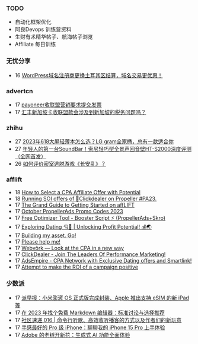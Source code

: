 ### TODO
-  自动化框架优化
-  阿良Devops 训练营资料
-  生财有术精华帖子、航海帖子浏览
-  Affiliate 每日训练

### 无忧分享
<!-- ruyo:START -->
-  16 [WordPress域名注册商更换土耳其区结算，域名交易更优惠！](https://51.ruyo.net/18499.html)<!-- ruyo:END -->

### advertcn
<!-- advertcn:START -->
-  17 [payoneer收联盟营销要求提交发票](https://www.advertcn.com/forum.php?mod=viewthread&tid=112554)
-  17 [汇丰新加坡卡收联盟款会涉及到新加坡的税务问题吗？](https://www.advertcn.com/forum.php?mod=viewthread&tid=112553)<!-- advertcn:END -->

### zhihu
<!-- zhihu:START -->
-  27 [2023年618大屏轻薄本怎么选？LG gram全家桶，总有一款适合你](http://zhuanlan.zhihu.com/p/632641888?utm_campaign=rss&utm_medium=rss&utm_source=rss&utm_content=title)
-  27 [年轻人的第一台SoundBar！索尼轻巧型全景声回音壁HT-S2000深度评测（全网首发）](http://zhuanlan.zhihu.com/p/630990296?utm_campaign=rss&utm_medium=rss&utm_source=rss&utm_content=title)
-  26 [如何评价密室逃脱游戏《长安乱》？](http://www.zhihu.com/question/563950552/answer/3045961312?utm_campaign=rss&utm_medium=rss&utm_source=rss&utm_content=title)<!-- zhihu:END -->

### afflift
<!-- afflift:START -->
-  18 [How to Select a CPA Affiliate Offer with Potential](https://afflift.com/f/threads/how-to-select-a-cpa-affiliate-offer-with-potential.3036/)
-  18 [Running SOI offers of 🎯Clickdealer on Propeller #PA23.](https://afflift.com/f/threads/running-soi-offers-of-%F0%9F%8E%AFclickdealer-on-propeller-pa23.11546/)
-  17 [The Grand Guide to Getting Started on affLIFT](https://afflift.com/f/threads/the-grand-guide-to-getting-started-on-afflift.8141/)
-  17 [October PropellerAds Promo Codes 2023](https://afflift.com/f/threads/october-propellerads-promo-codes-2023.11767/)
-  17 [Free Optimizer Tool - Booster Script ⚡ &lpar;PropellerAds+Skro&rpar;](https://afflift.com/f/threads/free-optimizer-tool-booster-script-%E2%9A%A1-propellerads-skro.11774/)
-  17 [Exploring Dating 💘🚀 | Unlocking Profit Potential! 💰🌏](https://afflift.com/f/threads/exploring-dating-%F0%9F%92%98%F0%9F%9A%80-unlocking-profit-potential-%F0%9F%92%B0%F0%9F%8C%8F.11752/)
-  17 [Building my asset. Go!](https://afflift.com/f/threads/building-my-asset-go.11736/)
-  17 [Please help me!](https://afflift.com/f/threads/please-help-me.11799/)
-  17 [Webvõrk — Look at the CPA in a new way](https://afflift.com/f/threads/webv%C3%B5rk-%E2%80%94-look-at-the-cpa-in-a-new-way.2820/)
-  17 [ClickDealer - Join The Leaders Of Performance Marketing!](https://afflift.com/f/threads/clickdealer-join-the-leaders-of-performance-marketing.2440/)
-  17 [AdsEmpire - CPA Network with Exclusive Dating offers and Smartlink!](https://afflift.com/f/threads/adsempire-cpa-network-with-exclusive-dating-offers-and-smartlink.6820/)
-  17 [Attempt to make the ROI of a campaign positive](https://afflift.com/f/threads/attempt-to-make-the-roi-of-a-campaign-positive.11803/)<!-- afflift:END -->

### 少数派
<!-- sspai:START -->
-  17 [派早报：小米澎湃 OS 正式版完成封装、Apple 推出支持 eSIM 的新 iPad 等](https://sspai.com/post/83663)
-  17 [在 2023 年找个免费 Markdown 编辑器：标准讨论与选择推荐](https://sspai.com/prime/story/free-markdown-editor-2023)
-  17 [社区速递 016 | 命令行听歌、高效收听播客的方式以及作者们的新玩意](https://sspai.com/post/83650)
-  17 [手感最好的 Pro 级 iPhone：聊聊我的 iPhone 15 Pro 上手体验](https://sspai.com/post/83552)
-  17 [Adobe 的老树开新花：生成式 AI 功能全面体验](https://sspai.com/post/83561)<!-- sspai:END -->
